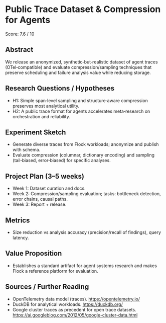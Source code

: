 # Public Trace Dataset & Compression for Agents

Score: 7.6 / 10

## Abstract
We release an anonymized, synthetic‑but‑realistic dataset of agent traces (OTel‑compatible) and evaluate compression/sampling techniques that preserve scheduling and failure analysis value while reducing storage.

## Research Questions / Hypotheses
- H1: Simple span‑level sampling and structure‑aware compression preserves most analytical utility.
- H2: A public trace format for agents accelerates meta‑research on orchestration and reliability.

## Experiment Sketch
- Generate diverse traces from Flock workloads; anonymize and publish with schema.
- Evaluate compression (columnar, dictionary encoding) and sampling (tail‑biased, error‑biased) for specific analyses.

## Project Plan (3–5 weeks)
- Week 1: Dataset curation and docs.
- Week 2: Compression/sampling evaluation; tasks: bottleneck detection, error chains, causal paths.
- Week 3: Report + release.

## Metrics
- Size reduction vs analysis accuracy (precision/recall of findings), query latency.

## Value Proposition
- Establishes a standard artifact for agent systems research and makes Flock a reference platform for evaluation.

## Sources / Further Reading
- OpenTelemetry data model (traces). https://opentelemetry.io/
- DuckDB for analytical workloads. https://duckdb.org/
- Google cluster traces as precedent for open trace datasets. https://ai.googleblog.com/2012/05/google-cluster-data.html
